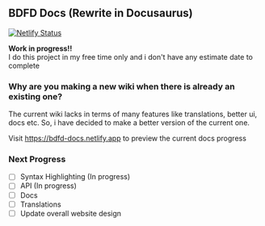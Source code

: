 ## BDFD Docs (Rewrite in Docusaurus)
[![Netlify Status](https://api.netlify.com/api/v1/badges/f8925671-2abb-4c33-8f36-c8acd289e116/deploy-status)](https://app.netlify.com/sites/bdfd-docs/deploys)

**Work in progress!!**\
I do this project in my free time only and i don't have any estimate date to complete

### Why are you making a new wiki when there is already an existing one?
The current wiki lacks in terms of many features like translations, better ui, docs etc.
So, i have decided to make a better version of the current one.

Visit https://bdfd-docs.netlify.app to preview the current docs progress

### Next Progress
- [ ] Syntax Highlighting (In progress)
- [ ] API (In progress)
- [ ] Docs
- [ ] Translations
- [ ] Update overall website design 